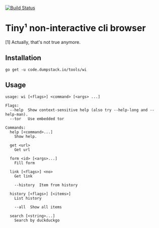 [![Build Status](https://travis-ci.org/jollheef/wi.svg?branch=master)](https://travis-ci.org/jollheef/wi)

# Tiny¹ non-interactive cli browser

[1] Actually, that's not true anymore.

## Installation

    go get -u code.dumpstack.io/tools/wi

## Usage

	usage: wi [<flags>] <command> [<args> ...]

	Flags:
	  --help  Show context-sensitive help (also try --help-long and --help-man).
	  --tor   Use embedded tor

	Commands:
	  help [<command>...]
		Show help.

	  get <url>
		Get url

	  form <id> [<args>...]
		Fill form

	  link [<flags>] <no>
		Get link

		--history  Item from history

	  history [<flags>] [<items>]
		List history

		--all  Show all items

	  search [<string>...]
		Search by duckduckgo
